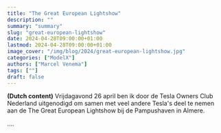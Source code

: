 ```yaml
---
title: "The Great European Lightshow"
description: ""
summary: "summary"
slug: "great-european-lightshow"
date: 2024-04-28T09:00:00+01:00
lastmod: 2024-04-28T09:00:00+01:00
image_cover: "/img/blog/2024/great-european-lightshow.jpg"
categories: ["ModelX"]
authors: ["Marcel Venema"] 
tags: [""]
draft: false
---
```


**(Dutch content)** Vrijdagavond 26 april ben ik door de Tesla Owners Club Nederland uitgenodigd om samen met veel andere Tesla's deel te nemen aan de The Great European Lightshow bij de Pampushaven in Almere. 

....<br/>

&nbsp;  
&nbsp;  
